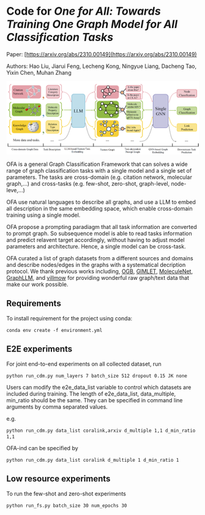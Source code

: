 # Code for *One for All: Towards Training One Graph Model for All Classification Tasks*

Paper: [https://arxiv.org/abs/2310.00149](https://arxiv.org/abs/2310.00149)

Authors: Hao Liu, Jiarui Feng, Lecheng Kong, Ningyue Liang, Dacheng Tao, Yixin Chen, Muhan Zhang

![OFA Pipeline ](ofapipeline.png)

OFA is a general Graph Classification Framework that can solves a wide range of graph classification tasks with a single model and a single set of parameters. The tasks are cross-domain (e.g. citation network, molecular graph,...) and cross-tasks (e.g. few-shot, zero-shot, graph-level, node-leve,...)

OFA use natural languages to describe all graphs, and use a LLM to embed all description in the same embedding space, which enable cross-domain training using a single model.

OFA propose a prompting paradiagm that all task information are converted to prompt graph. So subsequence model is able to read tasks information and predict relavent target accordingly, without having to adjust model parameters and architecture. Hence, a single model can be cross-task.

OFA curated a list of graph datasets from a different sources and domains and describe nodes/edges in the graphs with a systematical decription protocol. We thank previous works including, [OGB](https://ogb.stanford.edu/), [GIMLET](https://github.com/zhao-ht/GIMLET/tree/master), [MoleculeNet](https://arxiv.org/abs/1703.00564), [GraphLLM](https://arxiv.org/pdf/2307.03393.pdf), and [villmow](https://github.com/villmow/datasets_knowledge_embedding/tree/master) for providing wonderful raw graph/text data that make our work possible.


## Requirements
To install requirement for the project using conda:

```
conda env create -f environment.yml
```

## E2E experiments
For joint end-to-end experiments on all collected dataset, run

```
python run_cdm.py num_layers 7 batch_size 512 dropout 0.15 JK none
```

Users can modify the e2e_data_list variable to control which datasets are included during training. The length of e2e_data_list, data_multiple, min_ratio should be the same. They can be specified in command line arguments by comma separated values.

e.g.
```
python run_cdm.py data_list coralink,arxiv d_multiple 1,1 d_min_ratio 1,1
```

OFA-ind can be specified by 

```
python run_cdm.py data_list coralink d_multiple 1 d_min_ratio 1
```

## Low resource experiments
To run the few-shot and zero-shot experiments

```
python run_fs.py batch_size 30 num_epochs 30
```
